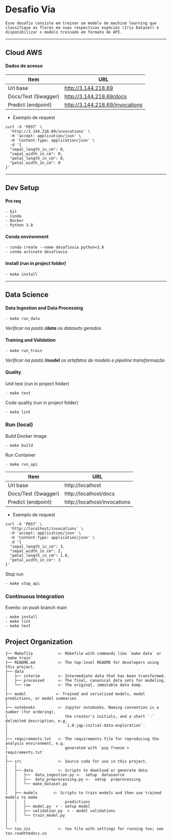 # Desafio Via
    Esse desafio consiste em treinar um modelo de machine learning que classifique as flores em suas respectivas espécies (Iris Dataset) e disponibilizar o modelo treinado em formato de API.
---
## Cloud AWS

#### Dados de acesso
| Item | URL |
|------|-----|
| Url base | http://3.144.218.69 |
| Docs/Test (Swagger) | http://3.144.218.69/docs |
| Predict (endpoint) | http://3.144.218.69/invocations |

- Exemplo de request

```
curl -X 'POST' \
  'http://3.144.218.69/invocations' \
  -H 'accept: application/json' \
  -H 'Content-Type: application/json' \
  -d '{
  "sepal_length_in_cm": 0,
  "sepal_width_in_cm": 0,
  "petal_length_in_cm": 0,
  "petal_width_in_cm": 0
}'
```    
---

## Dev Setup 

#### Pre req
    - Git
    - Conda
    - Docker
    - Python 3.8

#### Conda environment
    - conda create --name desafiovia python=3.8
    - conda activate desafiovia

#### Install (run in project folder)
    - make install
---
## Data Science
#### Data Ingestion and Data Processing

    - make run_data
*Verificar na pasta **/data** os datasets gerados*
    
#### Training and Validation

    - make run_train
*Verificar na pasta* **/model** *os artefatos de modelo e pipeline transformação*
    
#### Quality 

Unit test (run in project folder)
    
    - make test

Code quality (run in project folder)

    - make lint

### Run (local)

Build Docker Image

    - make build

Run Container

    - make run_api
    
| Item | URL |
|------|-----|
| Url base | http://localhost |
| Docs/Test (Swagger) | http://localhost/docs |
| Predict (endpoint) | http://localhost/invocations |

- Exemplo de request

```
curl -X 'POST' \
  'http://localhost/invocations' \
  -H 'accept: application/json' \
  -H 'Content-Type: application/json' \
  -d '{
  "sepal_length_in_cm": 3,
  "sepal_width_in_cm": 2,
  "petal_length_in_cm": 1.0,
  "petal_width_in_cm": 3
}'
```    

Stop run 

    - make stop_api


### Continuous Integration

Evento: on push branch main
    
    - make install
    - make lint
    - make test

Project Organization
------------

    ├── Makefile           <- Makefile with commands like `make data` or `make train`
    ├── README.md          <- The top-level README for developers using this project.
    ├── data
    │   ├── interim        <- Intermediate data that has been transformed.
    │   ├── processed      <- The final, canonical data sets for modeling.
    │   └── raw            <- The original, immutable data dump.
    │
    ├── model             <- Trained and serialized models, model predictions, or model summaries
    │
    ├── notebooks          <- Jupyter notebooks. Naming convention is a number (for ordering),
    │                         the creator's initials, and a short `-` delimited description, e.g.
    │                         `1.0-jqp-initial-data-exploration`.
    │
    │
    ├── requirements.txt   <- The requirements file for reproducing the analysis environment, e.g.
    │                         generated with `pip freeze > requirements.txt`
    │
    ├── src                <- Source code for use in this project.
    │   │
    │   ├── data           <- Scripts to download or generate data
    │   │   ├──  data_ingestion.py <-  setup  datasource    
    |   │   ├──  data_preprocessing.py <-  setup  preprocessing
    │   │   └── make_dataset.py
    │   │
    │   ├── models       <- Scripts to train models and then use trained models to make
    │   │   │                 predictions
    │   │   ├── model.py  < - setup model
    │   │   ├── validation.py  < - model validations
    │   │   └── train_model.py  
    │   │
    │
    └── tox.ini            <- tox file with settings for running tox; see tox.readthedocs.io

